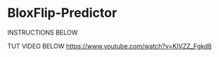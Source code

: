 # BloxFlip-Predictor
INSTRUCTIONS BELOW

TUT VIDEO BELOW
https://www.youtube.com/watch?v=KIVZZ_Fgkd8
